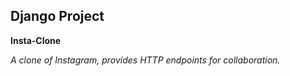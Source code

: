 ## Django Project

**Insta-Clone**

_A clone of Instagram, provides HTTP endpoints for collaboration._

